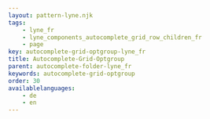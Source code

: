 ```yaml
---
layout: pattern-lyne.njk
tags: 
    - lyne_fr
    - lyne_components_autocomplete_grid_row_children_fr
    - page
key: autocomplete-grid-optgroup-lyne_fr
title: Autocomplete-Grid-Optgroup
parent: autocomplete-folder-lyne_fr
keywords: autocomplete-grid-optgroup
order: 30
availablelanguages: 
    - de
    - en
---
```

